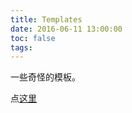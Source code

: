 ```yaml
---
title: Templates
date: 2016-06-11 13:00:00
toc: false
tags:
---
```


一些奇怪的模板。

<!-- more -->

点[这里](https://github.com/q234rty/OI-Templates)

